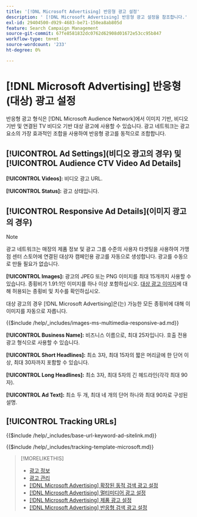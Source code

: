 ```yaml
---
title: '[!DNL Microsoft Advertising] 반응형 광고 설정'
description: ' [!DNL Microsoft Advertising] 반응형 광고 설정을 참조합니다.'
exl-id: 29404500-d929-4683-be71-150ea8ab805d
feature: Search Campaign Management
source-git-commit: 67fe8581832dc0762d62908d01672e53cc95b847
workflow-type: tm+mt
source-wordcount: '233'
ht-degree: 0%

---
```


# [!DNL Microsoft Advertising] 반응형(대상) 광고 설정

반응형 광고 형식은 [!DNL Microsoft Audience Network]에서 이미지 기반, 비디오 기반 및 연결된 TV 비디오 기반 대상 광고에 사용할 수 있습니다. 광고 네트워크는 광고 요소의 가장 효과적인 조합을 사용하여 반응형 광고를 동적으로 조합합니다.

## [!UICONTROL Ad Settings](비디오 광고의 경우) 및 [!UICONTROL Audience CTV Video Ad Details]

**[!UICONTROL Videos]:** 비디오 광고 URL.

**[!UICONTROL Status]:** 광고 상태입니다.

## [!UICONTROL Responsive Ad Details](이미지 광고의 경우)

>[!NOTE]
>
>광고 네트워크는 매장의 제품 정보 및 광고 그룹 수준의 사용자 타겟팅을 사용하여 가맹점 센터 스토어에 연결된 대상자 캠페인용 광고를 자동으로 생성합니다. 광고를 수동으로 만들 필요가 없습니다.

**[!UICONTROL Images]:** 광고의 JPEG 또는 PNG 이미지를 최대 15개까지 사용할 수 있습니다. 종횡비가 1.91:1인 이미지를 하나 이상 포함하십시오. [대상 광고 이미지](https://help.ads.microsoft.com/#apex/ads/en/56912/0)에 대해 허용되는 종횡비 및 치수를 확인하십시오.

대상 광고의 경우 [!DNL Microsoft Advertising]은(는) 가능한 모든 종횡비에 대해 이 이미지를 자동으로 자릅니다.

<!-- Instructions -->

{{$include /help/_includes/images-ms-multimedia-responsive-ad.md}}

**[!UICONTROL Business Name]:** 비즈니스 이름으로, 최대 25자입니다. 호출 전용 광고 형식으로 사용할 수 있습니다.

**[!UICONTROL Short Headlines]:** 최소 3자, 최대 15자의 짧은 머리글에 한 단어 이상, 최대 30자까지 포함할 수 있습니다.

**[!UICONTROL Long Headlines]:** 최소 3자, 최대 5자의 긴 헤드라인(각각 최대 90자).

**[!UICONTROL Ad Text]:** 최소 두 개, 최대 네 개의 단어 하나와 최대 90자로 구성된 설명.

## [!UICONTROL Tracking URLs]

<!-- **[!UICONTROL Base URl]:** -->

{{$include /help/_includes/base-url-keyword-ad-sitelink.md}}

<!-- **[!UICONTROL Tracking Template]:** -->

{{$include /help/_includes/tracking-template-microsoft.md}}

>[!MORELIKETHIS]
>
>* [광고 정보](ad-about.md)
>* [광고 관리](ad-manage.md)
>* [[!DNL Microsoft Advertising] 확장된 동적 검색 광고 설정](ad-settings-microsoft-dsa.md)
>* [[!DNL Microsoft Advertising] 멀티미디어 광고 설정](ad-settings-microsoft-multimedia.md)
>* [[!DNL Microsoft Advertising] 제품 광고 설정](ad-settings-microsoft-product.md)
>* [[!DNL Microsoft Advertising] 반응형 검색 광고 설정](ad-settings-microsoft-rsa.md)
